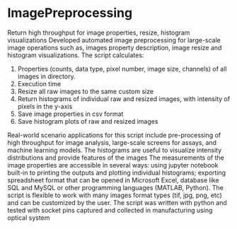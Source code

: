 # ImagePreprocessing
Return high throughput for image properties, resize, histogram visualizations 
Developed automated image preprocessing for large-scale image operations such as, images property description, image resize and histogram visualizations.
The script calculates:
1.	Properties (counts, data type, pixel number, image size, channels) of all images in directory. 
2.	Execution time 
3.	Resize all raw images to the same custom size
4.	Return histograms of individual raw and resized images, with intensity of pixels in the y-axis 
5.	Save image properties in csv format 
6.	Save histogram plots of raw and resized images

Real-world scenario applications for this script include pre-processing of high throughput for image analysis, large-scale screens for assays, and machine learning models.  The histograms are useful to visualize intensity distributions and provide features of the images 
The measurements of the image properties are accessible in several ways: using jupyter notebook built-in to printing the outputs and plotting individual histograms; exporting spreadsheet format that can be opened in Microsoft Excel, database like SQL and MySQL or other programming languages (MATLAB, Python). 
The script is flexible to work with many images format types (tif, jpg, png, etc) and can be customized by the user. 
The script was written with python and tested with socket pins captured and collected in manufacturing using optical system
